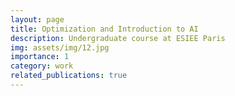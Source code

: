 ```yaml
---
layout: page
title: Optimization and Introduction to AI
description: Undergraduate course at ESIEE Paris
img: assets/img/12.jpg
importance: 1
category: work
related_publications: true
---
```

